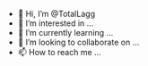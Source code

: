 - 👋 Hi, I’m @TotalLagg
- 👀 I’m interested in ...
- 🌱 I’m currently learning ...
- 💞️ I’m looking to collaborate on ...
- 📫 How to reach me ...

<!---
TotalLagg/TotalLagg is a ✨ special ✨ repository because its `README.md` (this file) appears on your GitHub profile.
You can click the Preview link to take a look at your changes.
--->
